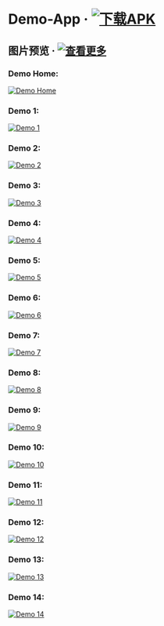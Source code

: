 # Demo-App &middot; [![下载APK](https://img.shields.io/badge/Download-Demo%20Apk-45c703 "下载APK")](https://github.com/Leaqi/SwipeDrawer/releases/download/1.3/demo.apk "下载APK")
## 图片预览 &middot; [![查看更多](https://img.shields.io/badge/More-%E6%9F%A5%E7%9C%8B%E6%9B%B4%E5%A4%9A-blue "查看更多")](https://Leaqi.github.io/SwipeDrawer/pics.html "查看更多")
### Demo Home:
[![Demo Home](https://p.ssl.qhimg.com/t01b36f1353d11068a0.jpg "Demo Home")](https://Leaqi.github.io/SwipeDrawer/pics.html "Demo Home")
### Demo 1:
[![Demo 1](https://p.ssl.qhimg.com/t01433cdb424d19230d.jpg "Demo 1")](https://Leaqi.github.io/SwipeDrawer/pics.html "Demo 1")
### Demo 2:
[![Demo 2](https://p.ssl.qhimg.com/t01b761c28a2bc1308a.jpg "Demo 2")](https://Leaqi.github.io/SwipeDrawer/pics.html "Demo 2")
### Demo 3:
[![Demo 3](https://p.ssl.qhimg.com/t0193c2274ce418c2c7.jpg "Demo 3")](https://Leaqi.github.io/SwipeDrawer/pics.html "Demo 3")
### Demo 4:
[![Demo 4](https://p.ssl.qhimg.com/t01c2dc0d5aa1e6af03.jpg "Demo 4")](https://Leaqi.github.io/SwipeDrawer/pics.html "Demo 4")
### Demo 5:
[![Demo 5](https://p.ssl.qhimg.com/t0111a3d372c8b617f8.jpg "Demo 5")](https://Leaqi.github.io/SwipeDrawer/pics.html "Demo 5")
### Demo 6:
[![Demo 6](https://p.ssl.qhimg.com/t0113a7f76f1bb376de.jpg "Demo 6")](https://Leaqi.github.io/SwipeDrawer/pics.html "Demo 6")
### Demo 7:
[![Demo 7](https://p.ssl.qhimg.com/t011f4aa76371a97c2d.jpg "Demo 7")](https://Leaqi.github.io/SwipeDrawer/pics.html "Demo 7")
### Demo 8:
[![Demo 8](https://p.ssl.qhimg.com/t018869655c0d14c571.jpg "Demo 8")](https://Leaqi.github.io/SwipeDrawer/pics.html "Demo 8")
### Demo 9:
[![Demo 9](https://p.ssl.qhimg.com/t012558e45962de481d.jpg "Demo 9")](https://Leaqi.github.io/SwipeDrawer/pics.html "Demo 9")
### Demo 10:
[![Demo 10](https://p.ssl.qhimg.com/t01160d20033ea317c6.jpg "Demo 10")](https://Leaqi.github.io/SwipeDrawer/pics.html "Demo 10")
### Demo 11:
[![Demo 11](https://p.ssl.qhimg.com/t01ae673f305442d7b9.jpg "Demo 11")](https://Leaqi.github.io/SwipeDrawer/pics.html "Demo 11")
### Demo 12:
[![Demo 12](https://p.ssl.qhimg.com/t01c6421d5583a403bb.jpg "Demo 12")](https://Leaqi.github.io/SwipeDrawer/pics.html "Demo 12")
### Demo 13:
[![Demo 13](https://p.ssl.qhimg.com/t01fedfa4a1f176dc57.jpg "Demo 13")](https://Leaqi.github.io/SwipeDrawer/pics.html "Demo 13")
### Demo 14:
[![Demo 14](https://p.ssl.qhimg.com/t012f200826d70e56be.jpg "Demo 14")](https://Leaqi.github.io/SwipeDrawer/pics.html "Demo 14")
